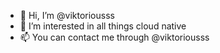 - 👋 Hi, I’m @viktoriousss
- 👀 I’m interested in all things cloud native
- 📫 You can contact me through @viktoriousss
